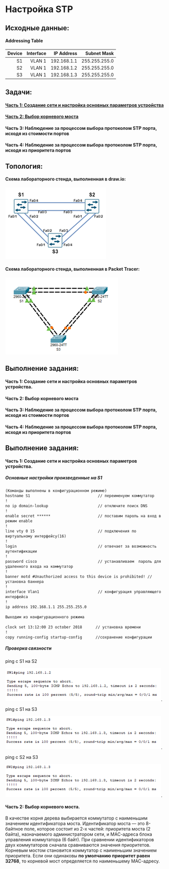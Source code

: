 # Настройка STP

## Исходные данные:

#### Addressing Table

| Device  | Interface          |IP Address   |Subnet Mask  |
| -------:|------------------:| -------------:| -----------:| 
| S1      | VLAN 1             | 192.168.1.1  |255.255.255.0|
| S2      | VLAN 1             | 192.168.1.2 |255.255.255.0| 
| S3      | VLAN 1             | 192.168.1.3 |255.255.255.0| 

## Задачи:

#### [Часть 1: Создание сети и настройка основных параметров устройства](#часть-1:-Создание-сети-и-настройка-основных-параметров-устройства)
#### [Часть 2: Выбор корневого моста](#часть-2-выбор-корневого-моста.) 
#### Часть 3: Наблюдение за процессом выбора протоколом STP порта, исходя из стоимости портов
#### Часть 4: Наблюдение за процессом выбора протоколом STP порта, исходя из приоритета портов

## Топология:

#### Cхема лабораторного стенда, выполненная в draw.io:

![Image alt](https://github.com/Misha-cook/otus-networks/blob/main/labs/lab02/%D0%A0%D0%B8%D1%81%D1%83%D0%BD%D0%BE%D0%BA_1.png)

#### Cхема лабораторного стенда, выполненная в Packet Tracer:

![Image alt](https://github.com/Misha-cook/otus-networks/blob/main/labs/lab02/%D0%A0%D0%B8%D1%81%D1%83%D0%BD%D0%BE%D0%BA_2.png)

## Выполнение задания:

#### Часть 1: Создание сети и настройка основных параметров устройства.
#### Часть 2: Выбор корневого моста
#### Часть 3: Наблюдение за процессом выбора протоколом STP порта, исходя из стоимости портов
#### Часть 4: Наблюдение за процессом выбора протоколом STP порта, исходя из приоритета портов

## Выполнение задания:

#### Часть 1: Создание сети и настройка основных параметров устройства.


##### Основные настройки произведенные на S1 

```
(Команды выполнены в конфигурационном режиме)
hostname S1                              // переименуем коммутатор
!
no ip domain-lookup                      // отключите поиск DNS
!
enable secret ******                     // поставим пароль на вход в режим enable
!
line vty 0 15                            // подключения по виртуальному интерфейсу(16)
!
login                                    // отвечает за возможность аутентификации
!
password cisco                           // устанавливаем  пароль для удаленного входа на коммутатор
!
banner motd #Unauthorized access to this device is prohibited! // установка баннера
!
interface Vlan1                          // конфигурация управляющего интерфейса
!
ip address 192.168.1.1 255.255.255.0

Выходим из конфигурационного режима

clock set 13:12:00 23 october 2018      // установка времени
!
copy running-config startup-config      //сохранение конфигурации

```
##### Проверка связности

ping с S1 на S2

![Image alt](https://github.com/Misha-cook/otus-networks/blob/main/labs/lab02/%D0%A0%D0%B8%D1%81%D1%83%D0%BD%D0%BE%D0%BA_3.png).

ping с S1 на S3

![Image alt](https://github.com/Misha-cook/otus-networks/blob/main/labs/lab02/%D0%A0%D0%B8%D1%81%D1%83%D0%BD%D0%BE%D0%BA_4.png).

ping с S2 на S3

![Image alt](https://github.com/Misha-cook/otus-networks/blob/main/labs/lab02/%D0%A0%D0%B8%D1%81%D1%83%D0%BD%D0%BE%D0%BA_5.png).

#### Часть 2: Выбор корневого моста.

В качестве корня дерева выбирается коммутатор с наименьшим значением идентификатора моста. Идентификатор моста — это 8-байтное поле, которое состоит из 2-х частей: приоритета моста (2 байта), назначаемого администратором сети, и МАС-адреса блока управления коммутатора (6 байт). При сравнении идентификаторов двух коммутаторов сначала сравниваются значения приоритетов. Корневым мостом становится коммутатор с наименьшим значением приоритета. Если они одинаковы **по умолчанию приоритет равен 32768**, то корневой мост определяется по наименьшему МАС-адресу.



